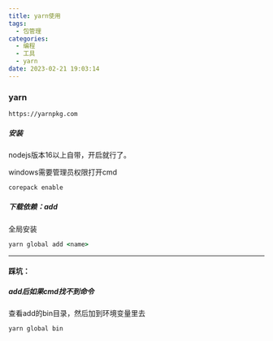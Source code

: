 ```yaml
---
title: yarn使用
tags:
  - 包管理
categories:
  - 编程
  - 工具
  - yarn
date: 2023-02-21 19:03:14
---
```


### yarn

```
https://yarnpkg.com
```

##### 安装

nodejs版本16以上自带，开启就行了。

windows需要管理员权限打开cmd

```cmd
corepack enable
```

##### 下载依赖：add

全局安装

```cmd
yarn global add <name>
```

---

#### 踩坑：

##### add后如果cmd找不到命令

查看add的bin目录，然后加到环境变量里去

```cmd
yarn global bin
```

